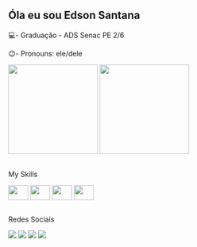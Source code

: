 ## Óla eu sou Edson Santana

💻- Graduação - ADS Senac PE 2/6

😉- Pronouns: ele/dele

<div> 
  <a href-"https://github.com/edsonsantana1">
  <img height="180em" src="https://github-readme-stats.vercel.app/api?username=edsonsantana1&show_icons=true&theme=vue-dark&include_all_commits=true&count_private=true" />
  <img height="180em" src="https://github-readme-stats.vercel.app/api/top-langs/?username=edsonsantana1&layout=compact&langs_count=16&theme=dark" />
</div>  

##

My Skills

<img align="center" height="30" width="40" src="https://cdn.jsdelivr.net/gh/devicons/devicon/icons/python/python-original.svg" /> <img align="center" height="30" width="40" src="https://cdn.jsdelivr.net/gh/devicons/devicon/icons/figma/figma-original.svg" /> <img align="center" height="30" width="40" src="https://cdn.jsdelivr.net/gh/devicons/devicon/icons/html5/html5-original.svg" /> <img align="center" height="30" width="40" src="https://cdn.jsdelivr.net/gh/devicons/devicon/icons/mysql/mysql-original.svg" />
          
          
        

  
##

Redes Sociais
<div> 

<a href="https://www.linkedin.com/in/edson-santana08/" target="_blank"><img src="https://img.shields.io/badge/-LinkedIn-%230077B5?style=for-the-badge&logo=linkedin&logoColor=white" target="_blank"></a> 
<a href="https://www.instagram.com/edson.santana11/" target="_blank"><img src="https://img.shields.io/badge/-Instagram-%23E4405F?style=for-the-badge&logo=instagram&logoColor=white" target="_blank"></a>
<a href="https://www.twitch.tv/ediigamerr" target="_blank"><img src="https://img.shields.io/badge/Twitch-9146FF?style=for-the-badge&logo=twitch&logoColor=white" target="_blank"></a>
  <a href = "mailto:ninhonanet2009@gmail.com"><img src="https://img.shields.io/badge/-Gmail-%23333?style=for-the-badge&logo=gmail&logoColor=white" target="_blank"></a>



          
          

